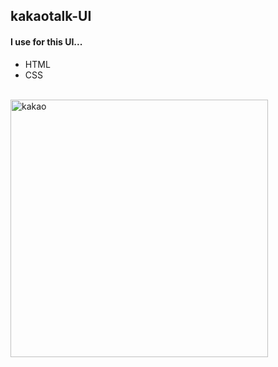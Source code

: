 ## kakaotalk-UI

#### I use for this UI...
* HTML
* CSS <br /> <br />
 
<img width="412" alt="kakao" src="https://user-images.githubusercontent.com/67591151/97998256-3797f800-1e2d-11eb-8bb0-84b73a971f64.png">
